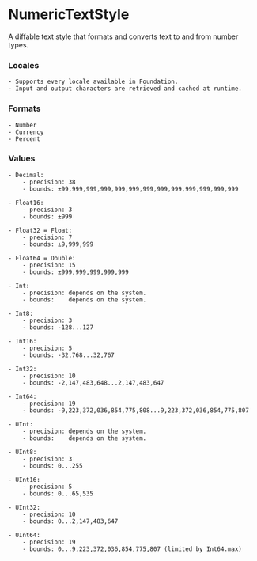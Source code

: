 # NumericTextStyle

A diffable text style that formats and converts text to and from number types.

### Locales

    - Supports every locale available in Foundation.
    - Input and output characters are retrieved and cached at runtime.

### Formats

    - Number
    - Currency
    - Percent

### Values

    - Decimal:
        - precision: 38
        - bounds: ±99,999,999,999,999,999,999,999,999,999,999,999,999

    - Float16:
        - precision: 3
        - bounds: ±999

    - Float32 = Float:
        - precision: 7
        - bounds: ±9,999,999

    - Float64 = Double:
        - precision: 15
        - bounds: ±999,999,999,999,999

    - Int:
        - precision: depends on the system.
        - bounds:    depends on the system.

    - Int8:
        - precision: 3
        - bounds: -128...127

    - Int16:
        - precision: 5
        - bounds: -32,768...32,767

    - Int32:
        - precision: 10
        - bounds: -2,147,483,648...2,147,483,647

    - Int64:
        - precision: 19
        - bounds: -9,223,372,036,854,775,808...9,223,372,036,854,775,807

    - UInt:
        - precision: depends on the system.
        - bounds:    depends on the system.

    - UInt8:
        - precision: 3
        - bounds: 0...255

    - UInt16:
        - precision: 5
        - bounds: 0...65,535

    - UInt32:
        - precision: 10
        - bounds: 0...2,147,483,647

    - UInt64:
        - precision: 19
        - bounds: 0...9,223,372,036,854,775,807 (limited by Int64.max)
